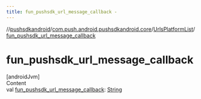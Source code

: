 ```yaml
---
title: fun_pushsdk_url_message_callback -
---
```

//[pushsdkandroid](../../index.md)/[com.push.android.pushsdkandroid.core](../index.md)/[UrlsPlatformList](index.md)/[fun_pushsdk_url_message_callback](fun_pushsdk_url_message_callback.md)



# fun_pushsdk_url_message_callback  
[androidJvm]  
Content  
val [fun_pushsdk_url_message_callback](fun_pushsdk_url_message_callback.md): [String](https://kotlinlang.org/api/latest/jvm/stdlib/kotlin/-string/index.html)  



